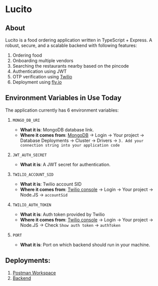 # Lucito

## About
Lucito is a food ordering application written in TypeScript + Express. A robust, secure, and a scalable backend with following features:
1. Ordering food
2. Onboarding multiple vendors
3. Searching the restaurants nearby based on the pincode
4. Authentication using JWT
5. OTP verification using [Twilio](https://www.twilio.com/en-us)
6. Deployment using [fly.io](https://fly.io)

## Environment Variables in Use Today

The application currently has 6 environment variables:

1. `MONGO_DB_URI`

   - **What it is**: MongoDB database link.
   - **Where it comes from**: [MongoDB](https://cloud.mongodb.com/v2/) -> Login -> Your project -> Database Deployments -> Cluster -> Drivers -> ```3. Add your connection string into your application code```

2. `JWT_AUTH_SECRET`

   - **What it is**: A JWT secret for authentication.

3. `TWILIO_ACCOUNT_SID`

   - **What it is**: Twilio account SID
   - **Where it comes from**: [Twilio console](https://console.twilio.com) -> Login -> Your project -> Node.JS -> ```accountSid```

4. `TWILIO_AUTH_TOKEN`

   - **What it is**: Auth token provided by Twilio
   - **Where it comes from**: [Twilio console](https://console.twilio.com) -> Login -> Your project -> Node.JS -> Check ```Show auth token``` -> ```authToken```

5. `PORT`

   - **What it is**: Port on which backend should run in your machine.

## Deployments:

1. [Postman Workspace](https://www.postman.com/lucikritz/workspace/lucito/overview)
2. [Backend](https://lucito-lively-grass-7939.fly.dev/)
